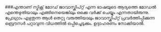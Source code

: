 ###എന്താണ് സ്ട്രിക്റ്റ് മോഡ്
ജാവാസ്ക്രിപ്റ്റ് എന്ന ഭാഷയുടെ ആദ്യത്തെ മോഡല്‍ എന്തെഴുതിയാലും എങ്ങിനെയെങ്കിലും ഒക്കെ വര്‍ക്ക്‌ ചെയ്യും എന്നതായിരുന്നു. പ്രോഗ്രാം എഴുതുന്ന ആള്‍ തെറ്റു വരുത്തിയാലും ജാവാസ്ക്രിപ്റ്റ് പ്രവര്‍ത്തിപ്പിക്കുന്ന ബ്രൌസര്‍ പറ്റാവുന്ന വിധത്തില്‍ ഒപ്പിച്ചെടുക്കും. ഉദ്ദാഹരണം നോക്കിയാല്‍.

